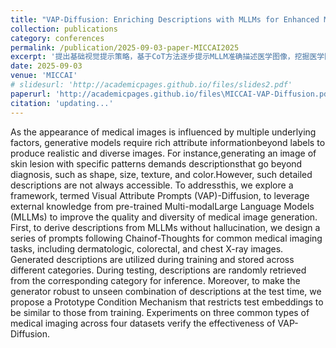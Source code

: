 ```yaml
---
title: "VAP-Diffusion: Enriching Descriptions with MLLMs for Enhanced Medical Image Generation"
collection: publications
category: conferences
permalink: /publication/2025-09-03-paper-MICCAI2025
excerpt: '提出基础视觉提示策略，基于CoT方法逐步提示MLLM准确描述医学图像，挖掘医学图像复杂视觉属性信息。同时提出针对扩散模型的跨模态原型注入机制，通过构造基于类别的多模态原型库，辅助扩散模型利用视觉属性提示重建图像数据分布'
date: 2025-09-03
venue: 'MICCAI'
# slidesurl: 'http://academicpages.github.io/files/slides2.pdf'
paperurl: 'http://academicpages.github.io/files\MICCAI-VAP-Diffusion.pdf'
citation: 'updating...'
---
```


As the appearance of medical images is influenced by multiple underlying factors, generative models require rich attribute informationbeyond labels to produce realistic and diverse images. For instance,generating an image of skin lesion with specific patterns demands descriptionsthat go beyond diagnosis, such as shape, size, texture, and color.However, such detailed descriptions are not always accessible. To addressthis, we explore a framework, termed Visual Attribute Prompts (VAP)-Diffusion, to leverage external knowledge from pre-trained Multi-modalLarge Language Models (MLLMs) to improve the quality and diversity of medical image generation. First, to derive descriptions from MLLMs without hallucination, we design a series of prompts following Chainof-Thoughts for common medical imaging tasks, including dermatologic, colorectal, and chest X-ray images. Generated descriptions are utilized during training and stored across different categories. During testing, descriptions are randomly retrieved from the corresponding category for inference. Moreover, to make the generator robust to unseen combination of descriptions at the test time, we propose a Prototype Condition Mechanism that restricts test embeddings to be similar to those from training. Experiments on three common types of medical imaging across four datasets verify the effectiveness of VAP-Diffusion.